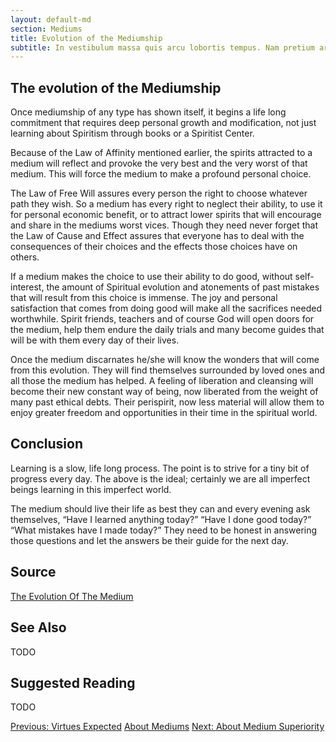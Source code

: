 ```yaml
---
layout: default-md
section: Mediums
title: Evolution of the Mediumship
subtitle: In vestibulum massa quis arcu lobortis tempus. Nam pretium arcu in odio vulputate luctus.
---
```


## The evolution of the Mediumship

Once mediumship of any type has shown itself, it begins a life long commitment that requires deep personal growth and modification, not just learning about Spiritism through books or a Spiritist Center.

Because of the Law of Affinity mentioned earlier, the spirits attracted to a medium will reflect and provoke the very best and the very worst of that medium. This will force the medium to make a profound personal choice.

The Law of Free Will assures every person the right to choose whatever path they wish. So a medium has every right to neglect their ability, to use it for personal economic benefit, or to attract lower spirits that will encourage and share in the mediums worst vices. Though they need never forget that the Law of Cause and Effect assures that everyone has to deal with the consequences of their choices and the effects those choices have on others.

If a medium makes the choice to use their ability to do good, without self-interest, the amount of Spiritual evolution and atonements of past mistakes that will result from this choice is immense. The joy and personal satisfaction that comes from doing good will make all the sacrifices needed worthwhile. Spirit friends, teachers and of course God will open doors for the medium, help them endure the daily trials and many become guides that will be with them every day of their lives.

Once the medium discarnates he/she will know the wonders that will come from this evolution. They will find themselves surrounded by loved ones and all those the medium has helped. A feeling of liberation and cleansing will become their new constant way of being, now liberated from the weight of many past ethical debts. Their perispirit, now less material will allow them to enjoy greater freedom and opportunities in their time in the spiritual world.


## Conclusion
Learning is a slow, life long process. The point is to strive for a tiny bit of progress every day. The above is the ideal; certainly we are all imperfect beings learning in this imperfect world.

The medium should live their life as best they can and every evening ask themselves, “Have I learned anything today?” “Have I done good today?” “What mistakes have I made today?” They need to be honest in answering those questions and let the answers be their guide for the next day.


## Source
[The Evolution Of The Medium](http://www.sgny.org/spiritism-guide/mediumship/medium-evolution/)

## See Also
TODO


## Suggested Reading
TODO



<a href="virtues" class="button">Previous: Virtues Expected</a>
<a href="./" class="button special">About Mediums</a>
<a href="superiority" class="button">Next: About Medium Superiority</a>
